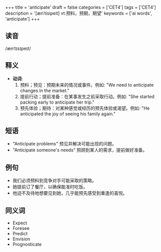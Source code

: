 +++
title = 'anticipate'
draft = false
categories = ['CET4']
tags = ['CET4']
description = '[ænˈtisipeit] vt.预料，预期，期望'
keywords = ['ai words', 'anticipate']
+++

## 读音
/ænˈtɪsɪpeɪt/

## 释义
- **动词**:
    1. 预料；预见：预期未来的情况或事件。例如: "We need to anticipate changes in the market."
    2. 提前行动；提前准备：在某事发生之前采取行动。例如: "She started packing early to anticipate her trip."
    3. 预先体验；期待：对某种感觉或经历的预先体验或渴望。例如: "He anticipated the joy of seeing his family again."

## 短语
- "Anticipate problems" 预见并解决可能出现的问题。
- "Anticipate someone's needs" 照顾到某人的需求，提前做好准备。

## 例句
- 我们必须预料到竞争对手可能采取的策略。
- 她提前订了餐厅，以确保能准时吃饭。
- 他迫不及待地想要见到她，几乎能预先感受到重逢的喜悦。

## 同义词
- Expect
- Foresee
- Predict
- Envision
- Prognosticate
